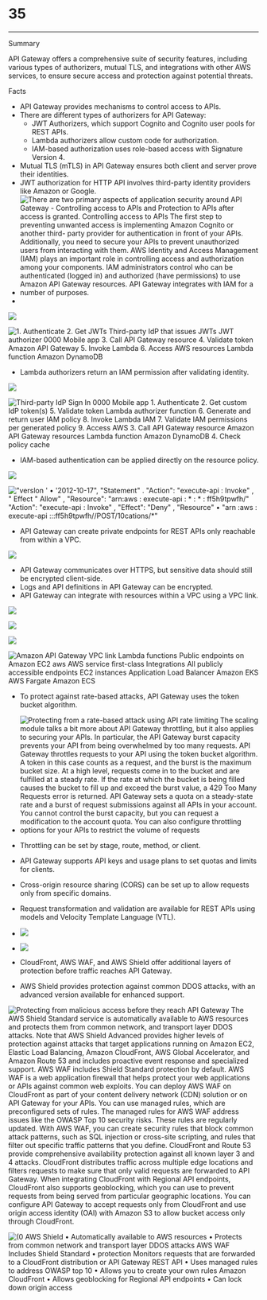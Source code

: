 # 35



---

Summary

API Gateway offers a comprehensive suite of security features, including various types of authorizers, mutual TLS, and integrations with other AWS services, to ensure secure access and protection against potential threats.

Facts

- API Gateway provides mechanisms to control access to APIs.
- There are different types of authorizers for API Gateway:
  - JWT Authorizers, which support Cognito and Cognito user pools for REST APIs.
  - Lambda authorizers allow custom code for authorization.
  - IAM-based authorization uses role-based access with Signature Version 4.
- Mutual TLS (mTLS) in API Gateway ensures both client and server prove their identities.
- JWT authorization for HTTP API involves third-party identity providers like Amazon or Google.
- ![There are two primary aspects of application security around API Gateway - Controlling access to APIs and Protection to APIs after access is granted. Controlling access to APIs The first step to preventing unwanted access is implementing Amazon Cognito or another third- party provider for authentication in front of your APIs. Additionally, you need to secure your APIs to prevent unauthorized users from interacting with them. AWS Identity and Access Management (IAM) plays an important role in controlling access and authorization among your components. IAM administrators control who can be authenticated (logged in) and authorized (have permissions) to use Amazon API Gateway resources. API Gateway integrates with IAM for a number of purposes. ](../../../media/AWS-Developing-Serverless-Solutions-on-AWS-Module-10-35-image1.png)
- 

![](../../../media/AWS-Developing-Serverless-Solutions-on-AWS-Module-10-35-image2.png)



![1. Authenticate 2. Get JWTs Third-party IdP that issues JWTs JWT authorizer 0000 Mobile app 3. Call API Gateway resource 4. Validate token Amazon API Gateway 5. Invoke Lambda 6. Access AWS resources Lambda function Amazon DynamoDB ](../../../media/AWS-Developing-Serverless-Solutions-on-AWS-Module-10-35-image3.png)

- Lambda authorizers return an IAM permission after validating identity.

![](../../../media/AWS-Developing-Serverless-Solutions-on-AWS-Module-10-35-image4.png)



![Third-party IdP Sign In 0000 Mobile app 1. Authenticate 2. Get custom IdP token(s) 5. Validate token Lambda authorizer function 6. Generate and return user IAM policy 8. Invoke Lambda IAM 7. Validate IAM permissions per generated policy 9. Access AWS 3. Call API Gateway resource Amazon API Gateway resources Lambda function Amazon DynamoDB 4. Check policy cache ](../../../media/AWS-Developing-Serverless-Solutions-on-AWS-Module-10-35-image5.png)



- IAM-based authentication can be applied directly on the resource policy.

![](../../../media/AWS-Developing-Serverless-Solutions-on-AWS-Module-10-35-image6.png)



!["verslon ' • '2012-10-17", "Statement" . "Action": "execute-api : Invoke" , " Effect " Allow" , "Resource": "arn:aws : execute-api : * : * : ff5h9tpwfh/*" "Action": "execute-api : Invoke" , "Effect": "Deny" , "Resource" • "arn :aws : execute-api :*:*:ff5h9tpwfh/*/POST/10cations/*" ](../../../media/AWS-Developing-Serverless-Solutions-on-AWS-Module-10-35-image7.png)



- API Gateway can create private endpoints for REST APIs only reachable from within a VPC.



![](../../../media/AWS-Developing-Serverless-Solutions-on-AWS-Module-10-35-image8.png)



- API Gateway communicates over HTTPS, but sensitive data should still be encrypted client-side.
- Logs and API definitions in API Gateway can be encrypted.
- API Gateway can integrate with resources within a VPC using a VPC link.





![](../../../media/AWS-Developing-Serverless-Solutions-on-AWS-Module-10-35-image9.png)



![](../../../media/AWS-Developing-Serverless-Solutions-on-AWS-Module-10-35-image10.png)

![](../../../media/AWS-Developing-Serverless-Solutions-on-AWS-Module-10-35-image11.png)



![Amazon API Gateway VPC link Lambda functions Public endpoints on Amazon EC2 aws AWS service first-class Integrations All publicly accessible endpoints EC2 instances Application Load Balancer Amazon EKS AWS Fargate Amazon ECS ](../../../media/AWS-Developing-Serverless-Solutions-on-AWS-Module-10-35-image12.png)



- To protect against rate-based attacks, API Gateway uses the token bucket algorithm.
- ![Protecting from a rate-based attack using API rate limiting The scaling module talks a bit more about API Gateway throttling, but it also applies to securing your APIs. In particular, the API Gateway burst capacity prevents your API from being overwhelmed by too many requests. API Gateway throttles requests to your API using the token bucket algorithm. A token in this case counts as a request, and the burst is the maximum bucket size. At a high level, requests come in to the bucket and are fulfilled at a steady rate. If the rate at which the bucket is being filled causes the bucket to fill up and exceed the burst value, a 429 Too Many Requests error is returned. API Gateway sets a quota on a steady-state rate and a burst of request submissions against all APIs in your account. You cannot control the burst capacity, but you can request a modification to the account quota. You can also configure throttling options for your APIs to restrict the volume of requests ](../../../media/AWS-Developing-Serverless-Solutions-on-AWS-Module-10-35-image13.png)



- Throttling can be set by stage, route, method, or client.
- API Gateway supports API keys and usage plans to set quotas and limits for clients.
- Cross-origin resource sharing (CORS) can be set up to allow requests only from specific domains.
- Request transformation and validation are available for REST APIs using models and Velocity Template Language (VTL).
- ![](../../../media/AWS-Developing-Serverless-Solutions-on-AWS-Module-10-35-image14.png)



- ![](../../../media/AWS-Developing-Serverless-Solutions-on-AWS-Module-10-35-image15.png)
- CloudFront, AWS WAF, and AWS Shield offer additional layers of protection before traffic reaches API Gateway.
- AWS Shield provides protection against common DDOS attacks, with an advanced version available for enhanced support.

![Protecting from malicious access before they reach API Gateway The AWS Shield Standard service is automatically available to AWS resources and protects them from common network, and transport layer DDOS attacks. Note that AWS Shield Advanced provides higher levels of protection against attacks that target applications running on Amazon EC2, Elastic Load Balancing, Amazon CloudFront, AWS Global Accelerator, and Amazon Route 53 and includes proactive event response and specialized support. AWS WAF includes Shield Standard protection by default. AWS WAF is a web application firewall that helps protect your web applications or APIs against common web exploits. You can deploy AWS WAF on CloudFront as part of your content delivery network (CDN) solution or on API Gateway for your APIs. You can use managed rules, which are preconfigured sets of rules. The managed rules for AWS WAF address issues like the OWASP Top 10 security risks. These rules are regularly updated. With AWS WAF, you can create security rules that block common attack patterns, such as SQL injection or cross-site scripting, and rules that filter out specific traffic patterns that you define. CloudFront and Route 53 provide comprehensive availability protection against all known layer 3 and 4 attacks. CloudFront distributes traffic across multiple edge locations and filters requests to make sure that only valid requests are forwarded to API Gateway. When integrating CloudFront with Regional API endpoints, CloudFront also supports geoblocking, which you can use to prevent requests from being served from particular geographic locations. You can configure API Gateway to accept requests only from CloudFront and use origin access identity (OAI) with Amazon S3 to allow bucket access only through CloudFront. ](../../../media/AWS-Developing-Serverless-Solutions-on-AWS-Module-10-35-image16.png)



![(0 AWS Shield • Automatically available to AWS resources • Protects from common network and transport layer DDOS attacks AWS WAF Includes Shield Standard • protection Monitors requests that are forwarded to a CloudFront distribution or API Gateway REST API • Uses managed rules to address OWASP top 10 • Allows you to create your own rules Amazon CloudFront • Allows geoblocking for Regional API endpoints • Can lock down origin access ](../../../media/AWS-Developing-Serverless-Solutions-on-AWS-Module-10-35-image17.png)



























